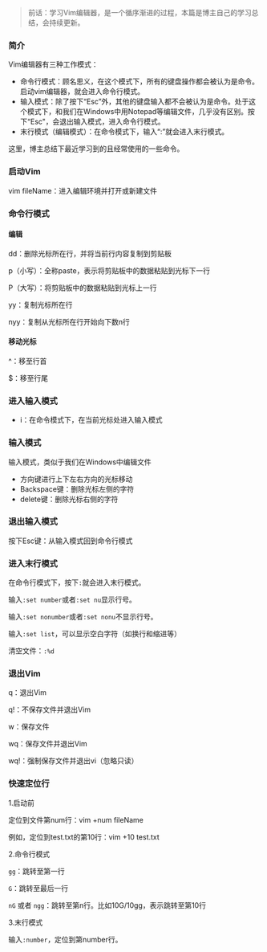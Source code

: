 > 前话：学习Vim编辑器，是一个循序渐进的过程，本篇是博主自己的学习总结，会持续更新。

### 简介

Vim编辑器有三种工作模式：

* 命令行模式：顾名思义，在这个模式下，所有的键盘操作都会被认为是命令。启动vim编辑器，就会进入命令行模式。
* 输入模式：除了按下“Esc”外，其他的键盘输入都不会被认为是命令。处于这个模式下，和我们在Windows中用Notepad等编辑文件，几乎没有区别。按下“Esc"，会退出输入模式，进入命令行模式。
* 末行模式（编辑模式）：在命令模式下，输入“:”就会进入末行模式。

这里，博主总结下最近学习到的且经常使用的一些命令。

<!--more-->

### 启动Vim

vim fileName：进入编辑环境并打开或新建文件

### 命令行模式

#### 编辑

dd：删除光标所在行，并将当前行内容复制到剪贴板

p（小写）：全称paste，表示将剪贴板中的数据粘贴到光标下一行

P（大写）：将剪贴板中的数据粘贴到光标上一行

yy：复制光标所在行

nyy：复制从光标所在行开始向下数n行

#### 移动光标

^：移至行首

$：移至行尾

### 进入输入模式

* i：在命令模式下，在当前光标处进入输入模式

### 输入模式

输入模式，类似于我们在Windows中编辑文件

* 方向键进行上下左右方向的光标移动
* Backspace键：删除光标左侧的字符
* delete键：删除光标右侧的字符

### 退出输入模式

按下Esc键：从输入模式回到命令行模式

### 进入末行模式

在命令行模式下，按下`:`就会进入末行模式。

输入`:set number`或者`:set nu`显示行号。

输入`:set nonumber`或者`:set nonu`不显示行号。

输入`:set list`，可以显示空白字符（如换行和缩进等）

清空文件：`:%d`

### 退出Vim

q：退出Vim

q!：不保存文件并退出Vim

w：保存文件

wq：保存文件并退出Vim

wq!：强制保存文件并退出vi（忽略只读）

### 快速定位行

1.启动前

定位到文件第num行：vim +num fileName

例如，定位到test.txt的第10行：vim +10 test.txt

2.命令行模式

`gg`：跳转至第一行

`G`：跳转至最后一行

`nG` 或者 `ngg`：跳转至第n行。比如10G/10gg，表示跳转至第10行

3.末行模式

输入`:number`，定位到第number行。

